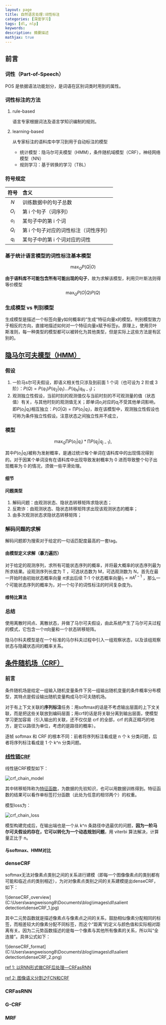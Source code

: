 ```yaml
---
layout: page
title: 自然语言处理:词性标注
categories: [深度学习]
tags: [dl, nlp]
keywords: 
description: 摘要描述
mathjax: true
---
```


## 前言

### 词性（Part-of-Speech）

POS 是依据语法功能划分，是词语在区别词类时用到的属性。

### 词性标注的方法

1. rule-based

   语言专家根据词法及语言学知识编制的规则。

2. learning-based

   从专家标注的语料库中学习到用于自动标注的模型

   * 统计模型：隐马尔可夫模型（HMM），条件随机域模型（CRF），神经网络模型（NN）
   * 规则学习：基于转换的学习（TBL）

### 符号规定

| 符号  | 含义                                  |
| :---: | :------------------------------------ |
|  $N$  | 训练数据中的句子总数                  |
| $O_i$ | 第 i 个句子（词序列）                 |
| $o_i$ | 某句子中的第 i 个词                   |
| $Q_i$ | 第 i 个句子对应的词性标注（词性序列） |
| $q_i$ | 某句子中的第 i 个词对应的词性         |

### 基于统计语言模型的词性标注基本模型

$$
\max_Q P(Q|O)
$$



**由于语料库不可能包含所有可能出现的句子**，故为求解该模型，利用贝叶斯法则得等价模型
$$
\max_Q P(O|Q)P(Q)
$$

### 生成模型 vs 判别模型

生成模型是描述一个标签向量y如何概率的“生成“特征向量x的模型。判别模型致力于相反的方向，直接地描述如何对一个特征向量x赋予标签y。原理上，使用贝叶斯准则，每一种类型的模型都可以被转化为其他类型，但是实际上这些方法是有区别的。



## [隐马尔可夫模型（HMM）](<https://blog.csdn.net/zxm1306192988/article/details/78595933>)

### 假设

1. 一阶马s尔可夫假设，即语义相关性只涉及到前面 1 个词（也可设为 2 阶或 3 阶）：$P(Q) = P(q_1)P(q_2|q_1)...P(q_N|q_{N-1})$；
2. 观测独立性假设，当前时刻的观测值仅与当前时刻的不可观测量的值（状态值）有关，与其他时刻的观测值无关；即单词$o_i$对应的$q_i$不受其他单词影响，即$P(o_i|q_i)$相互独立：$P(O|Q)=\prod P(o_i|q_i)$，故在该模型中，观测独立性假设也可称为条件独立性假设。注意状态之间独立性并不成立，

### 模型

$$
\max_Q \prod P(o_i|q_i) * \prod P(q_j|q_{j-1}),
$$

其中$P(o_i|q_i)$被称为发射概率，是通过统计每个单词在语料库中的出现情况得到的。对于因某个单词没有在语料库中出现导致发射概率为 0 进而导致整个句子出现概率为 0 的情况，须做一些平滑处理。

#### 细节



#### 问题类型

1. 解码问题：由观测状态、隐状态转移矩阵求隐状态；
2. 反欺诈：由观测状态、隐状态转移矩阵求出现该观测状态的概率；
3. 由多次观测状态求隐状态转移矩阵；

### 解码问题的求解

解码问题即为搜索对于给定的一句话匹配度最高的一套tag。

#### 由模型定义求解（暴力遍历）

对于给定的观测序列，求所有可能状态序列的概率，并将最大概率的状态序列最为所求结果。设观测序列长度为 T ，可选状态数为 M，可选观测数为 N，首先在最一开始时由初始状态概率向量 $\pi$求出后续 T-1 个状态概率向量$i_t = \pi A^{t-1}$ ，那么一个可能状态序列的概率为，对一个句子的词性标注的时间复杂度为。

#### 维特比算法



### 总结

使用离散时间点、离散状态，并做了马尔可夫假设，由此系统产生了马尔可夫过程的模式，它包含一个$\pi$向量和一个状态转移矩阵。

隐马尔科夫模型是在一个标准的马尔科夫过程中引入一组观察状态，以及该组观察状态与隐藏状态间的概率关系。

## [条件随机场（CRF）](<https://arxiv.org/abs/1011.4088>)

### 前言

条件随机场是给定一组输入随机变量条件下另一组输出随机变量的条件概率分布模型，其特点是假设输出随机变量构成马尔可夫随机场。

对于有上下文关联的**序列标注**任务：用softmax的话是不考虑输出层面的上下文关联，而是把这些关联放到编码层面；用crf的话是将关联分离到输出层面，使模型学习更加容易（引入输出的关联，还不仅仅是 crf 的全部，crf 的真正精巧的地方，是它以路径为单位，考虑的是路径的概率）。

逐帧 softmax 和 CRF 的根本不同：前者将序列标注看成是 n 个 k 分类问题，后者将序列标注看成是 1 个 k^n 分类问题。

### [线性链CRF](<https://www.jiqizhixin.com/articles/2018-05-23-3>)

线性链CRF模型如下：

![crf_chain_model](C:/Users/wangweisong8/Documents/blog/images/dl/salient%20detection/crf_chain_model.jpg)

其中转移矩阵称为[特征函数](<https://www.imooc.com/article/27795>)，为数据的先验知识，也可以用数据训练得到。特征函数的结果可以看作单标签打分函数（此处为任意的相邻两个）的权重。

模型loss为：

![crf_chain_loss](C:/Users/wangweisong8/Documents/blog/images/dl/salient%20detection/crf_chain_loss.jpg)

模型构建完成后，在输出端也是一个从 k^n 条路径中选最优的问题，**因为一阶马尔可夫假设的存在，它可以转化为一个动态规划问题**，用 viterbi 算法解决，计算量正比于 n。

#### 与softmax、HMM对比



### denseCRF

softmax无法对像素点类别之间的关系进行建模（即每一个图像像素点的类别都有可能和临近点的类别相近），为对对像素点类别之间的关系建模提出denseCRF，如下：

![denseCRF_overview](C:\Users\wangweisong8\Documents\blog\images\dl\salient detection\denseCRF_1.jpg)

其中二元势函数就是描述像素点与像素点之间的关系，鼓励相似像素分配相同的标签，而相差较大的像素分配不同标签，而这个“距离”的定义与颜色值和实际相对距离有关。因为二元势函数描述的是每一个像素与其他所有像素的关系，所以叫“全连接”。具体公式如下：

![denseCRF_format](C:\Users\wangweisong8\Documents\blog\images\dl\salient detection\denseCRF_2.png)

[ref 1: 以RNN形式做CRF后处理—CRFasRNN](<https://blog.csdn.net/hacker_long/article/details/89642673>)

[ref 2: 图像语义分割之FCN和CRF](<https://blog.csdn.net/u012759136/article/details/52434826>)

### CRFasRNN

### G-CRF

### MRF

